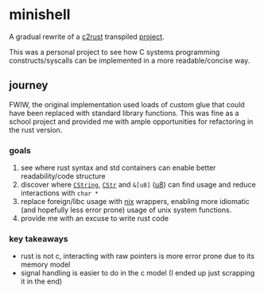 # minishell

A gradual rewrite of a [c2rust](https://github.com/immunant/c2rust) transpiled [project](https://gh.jschwabe.site/42_minishell).

This was a personal project to see how C systems programming constructs/syscalls can be implemented in a more readable/concise way.

## journey

FWIW, the original implementation used loads of custom glue that could have been replaced with standard library functions. This was fine as a school project and provided me with ample opportunities for refactoring in the rust version.

### goals
1. see where rust syntax and std containers can enable better readability/code structure
2. discover where [`CString`](https://doc.rust-lang.org/stable/std/ffi/struct.CString.html), [`CStr`](https://doc.rust-lang.org/stable/std/ffi/struct.CStr.html) and `&[u8]` ([u8](https://doc.rust-lang.org/stable/std/primitive.u8.html)) can find usage and reduce interactions with `char *`
3. replace foreign/libc usage with [nix](https://docs.rs/nix/latest/nix/) wrappers, enabling more idiomatic (and hopefully less error prone) usage of unix system functions.
4. provide me with an excuse to write rust code

### key takeaways
- rust is not c, interacting with raw pointers is more error prone due to its memory model
- signal handling is easier to do in the c model (I ended up just scrapping it in the end)
